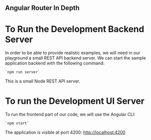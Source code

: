 
## Angular Router In Depth

# To Run the Development Backend Server

In order to be able to provide realistic examples, we will need in our playground a small REST API backend server. We can start the sample application backend with the following command:

    `npm run server`

This is a small Node REST API server.

# To run the Development UI Server

To run the frontend part of our code, we will use the Angular CLI:

    `npm start` 

The application is visible at port 4200: [http://localhost:4200](http://localhost:4200)